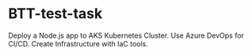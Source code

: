 # BTT-test-task

Deploy a Node.js app to AKS Kubernetes Cluster.
Use Azure DevOps for CI/CD.
Create Infrastructure with IaC tools.
